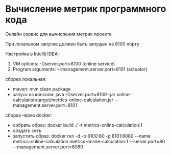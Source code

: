 # Вычисление метрик программного кода
Онлайн сервис для вычисления метрик проекта

При локальном запуске должен быть запущен на 8100 порту

Настройка в Intellij IDEA:
1) VM options: -Dserver.port=8100 (online service)
2) Program arguments: --management.server.port=8101 (actuator)

сборка локальная: 
- maven: mvn clean package
- запуск из консоли: java -Dserver.port=8100 -jar online-calculation/target/metrics-online-calculation.jar --management.server.port=8101

сборка через docker:
- собрать образ: docker build ./ -t metrics-online-calculation:1
- создать сеть 
- запустить образ: docker run -d -p 8100:80 -p 8101:8080 --name metrics-online-calculation metrics-online-calculation:1 --server.port=80 --management.server.port=8080




